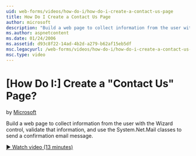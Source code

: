 ```yaml
---
uid: web-forms/videos/how-do-i/how-do-i-create-a-contact-us-page
title: How Do I Create a Contact Us Page
author: microsoft
description: "Build a web page to collect information from the user with the Wizard control, validate that information, and use the System.Net.Mail classes to send a confi..."
ms.author: aspnetcontent
ms.date: 01/24/2006
ms.assetid: d93c8f22-14ad-4b2d-a279-b62af15eb5df
msc.legacyurl: /web-forms/videos/how-do-i/how-do-i-create-a-contact-us-page
msc.type: video
---
```

[How Do I:] Create a "Contact Us" Page?
====================
by [Microsoft](https://github.com/microsoft)

Build a web page to collect information from the user with the Wizard control, validate that information, and use the System.Net.Mail classes to send a confirmation email message.

[&#9654; Watch video (13 minutes)](https://channel9.msdn.com/Blogs/ASP-NET-Site-Videos/how-do-i-create-a-contact-us-page)
